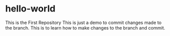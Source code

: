 # hello-world
This is the First Repository
This is just a demo to commit changes made to the branch.
This is to learn how to make changes to the branch and commit.
